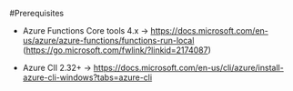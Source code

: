 #Prerequisites
- Azure Functions Core tools 4.x -> https://docs.microsoft.com/en-us/azure/azure-functions/functions-run-local
(https://go.microsoft.com/fwlink/?linkid=2174087)

- Azure ClI 2.32+  ->  https://docs.microsoft.com/en-us/cli/azure/install-azure-cli-windows?tabs=azure-cli
